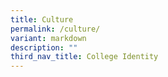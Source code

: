 ```yaml
---
title: Culture
permalink: /culture/
variant: markdown
description: ""
third_nav_title: College Identity
---
```

